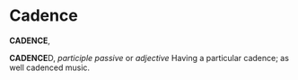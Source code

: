 # Cadence

**CADENCE**,

**CADENCE**D, _participle passive_ or _adjective_ Having a particular cadence; as well cadenced music.